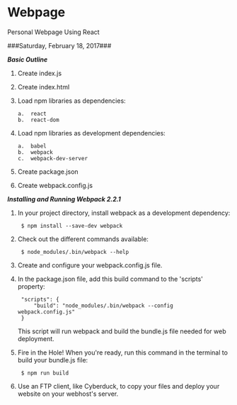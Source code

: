 # Webpage
Personal Webpage Using React

###Saturday, February 18, 2017###

***Basic Outline***

1.  Create index.js

2.  Create index.html

3.  Load npm libraries as dependencies:

        a.  react
        b.  react-dom

4.  Load npm libraries as development dependencies:
    
        a.  babel
        b.  webpack
        c.  webpack-dev-server

5.  Create package.json

6.  Create webpack.config.js


***Installing and Running Webpack 2.2.1***

1. In your project directory, install webpack as a development dependency:

        $ npm install --save-dev webpack

2. Check out the different commands available:

        $ node_modules/.bin/webpack --help

3. Create and configure your webpack.config.js file.

4. In the package.json file, add this build command to the 'scripts' property:

        "scripts": {
            "build": "node_modules/.bin/webpack --config webpack.config.js"
        }

    This script will run webpack and build the bundle.js file needed for web deployment.

5. Fire in the Hole!
   When you're ready, run this command in the terminal to build your bundle.js file:

        $ npm run build

6.  Use an FTP client, like Cyberduck, to copy your files and deploy your
    website on your webhost's server.
